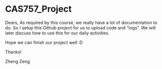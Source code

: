CAS757_Project
==============
Dears,
As required by this course, we really have a lot of documentation to do. So I setup this Github project for us to upload code and “logs”. We will later discuss how to use this for our daily activities. 

Hope we can finish our project well :D

Thanks!

Zheng Zeng